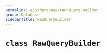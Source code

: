 ```yaml
---
permalink: api/database/raw-query-builder
group: Database
sidebarTitle: RawQueryBuilder
---
```


# `class RawQueryBuilder`
